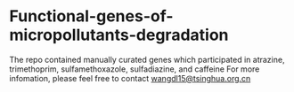 # Functional-genes-of-micropollutants-degradation
The repo contained manually curated genes which participated in atrazine, trimethoprim, sulfamethoxazole, sulfadiazine, and caffeine
For more infomation, please feel free to contact wangdl15@tsinghua.org.cn
